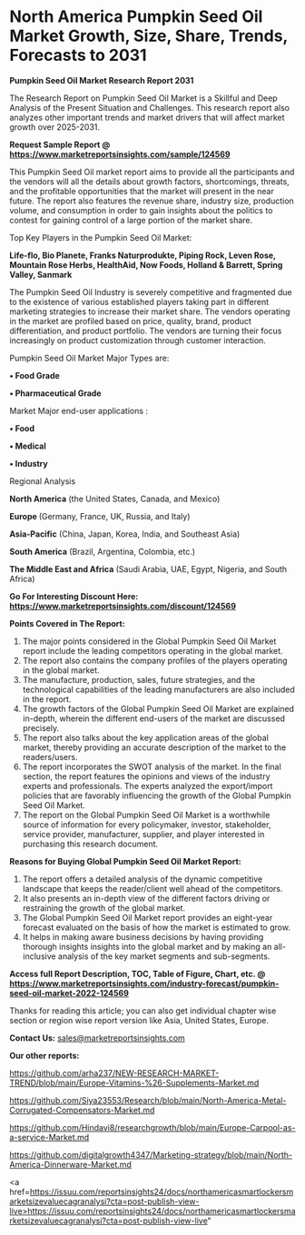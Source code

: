 # North America Pumpkin Seed Oil Market Growth, Size, Share, Trends, Forecasts to 2031

<strong>Pumpkin Seed Oil Market Research Report 2031</strong>

The Research Report on Pumpkin Seed Oil Market is a Skillful and Deep Analysis of the Present Situation and Challenges. This research report also analyzes other important trends and market drivers that will affect market growth over 2025-2031.

<strong>Request Sample Report @ <a href=https://www.marketreportsinsights.com/sample/124569>https://www.marketreportsinsights.com/sample/124569</a></strong>

This Pumpkin Seed Oil market report aims to provide all the participants and the vendors will all the details about growth factors, shortcomings, threats, and the profitable opportunities that the market will present in the near future. The report also features the revenue share, industry size, production volume, and consumption in order to gain insights about the politics to contest for gaining control of a large portion of the market share.

Top Key Players in the Pumpkin Seed Oil Market:

<strong>Life-flo, Bio Planete, Franks Naturprodukte, Piping Rock, Leven Rose, Mountain Rose Herbs, HealthAid, Now Foods, Holland & Barrett, Spring Valley, Sanmark</strong>

The Pumpkin Seed Oil Industry is severely competitive and fragmented due to the existence of various established players taking part in different marketing strategies to increase their market share. The vendors operating in the market are profiled based on price, quality, brand, product differentiation, and product portfolio. The vendors are turning their focus increasingly on product customization through customer interaction.

Pumpkin Seed Oil Market Major Types are:

<strong>• Food Grade

• Pharmaceutical Grade</strong>

Market Major end-user applications :

<strong>• Food

• Medical

• Industry</strong>

Regional Analysis

</u><strong><b>North America</b></strong> (the United States, Canada, and Mexico)

<strong><b>Europe </b></strong>(Germany, France, UK, Russia, and Italy)

<strong><b>Asia-Pacific</b></strong> (China, Japan, Korea, India, and Southeast Asia)

<strong><b>South America</b></strong> (Brazil, Argentina, Colombia, etc.)

<strong><b>The Middle East and Africa</b></strong> (Saudi Arabia, UAE, Egypt, Nigeria, and South Africa)

<strong>Go For Interesting Discount Here: <a href=https://www.marketreportsinsights.com/discount/124569>https://www.marketreportsinsights.com/discount/124569</a></strong>

<strong>Points Covered in The Report:</strong>
<ol>
  <li>The major points considered in the Global Pumpkin Seed Oil Market report include the leading competitors operating in the global market.</li>
  <li>The report also contains the company profiles of the players operating in the global market.</li>
  <li>The manufacture, production, sales, future strategies, and the technological capabilities of the leading manufacturers are also included in the report.</li>
  <li>The growth factors of the Global Pumpkin Seed Oil Market are explained in-depth, wherein the different end-users of the market are discussed precisely.</li>
  <li>The report also talks about the key application areas of the global market, thereby providing an accurate description of the market to the readers/users.</li>
  <li>The report incorporates the SWOT analysis of the market. In the final section, the report features the opinions and views of the industry experts and professionals. The experts analyzed the export/import policies that are favorably influencing the growth of the Global Pumpkin Seed Oil Market.</li>
  <li>The report on the Global Pumpkin Seed Oil Market is a worthwhile source of information for every policymaker, investor, stakeholder, service provider, manufacturer, supplier, and player interested in purchasing this research document.</li>
</ol>
<strong>Reasons for Buying Global Pumpkin Seed Oil Market Report:</strong>

<ol>
  <li>The report offers a detailed analysis of the dynamic competitive landscape that keeps the reader/client well ahead of the competitors.</li>
  <li>It also presents an in-depth view of the different factors driving or restraining the growth of the global market.</li>
  <li>The Global Pumpkin Seed Oil Market report provides an eight-year forecast evaluated on the basis of how the market is estimated to grow.</li>
  <li>It helps in making aware business decisions by having providing thorough insights insights into the global market and by making an all-inclusive analysis of the key market segments and sub-segments.</li>
</ol>
<strong>Access full Report Description, TOC, Table of Figure, Chart, etc. @ <a href=https://www.marketreportsinsights.com/industry-forecast/pumpkin-seed-oil-market-2022-124569>https://www.marketreportsinsights.com/industry-forecast/pumpkin-seed-oil-market-2022-124569</a></strong>


Thanks for reading this article; you can also get individual chapter wise section or region wise report version like Asia, United States, Europe.

<strong>Contact Us:</strong>
sales@marketreportsinsights.com

<strong>Our other reports:</strong>

<a href=https://github.com/arha237/NEW-RESEARCH-MARKET-TREND/blob/main/Europe-Vitamins-%26-Supplements-Market.md>https://github.com/arha237/NEW-RESEARCH-MARKET-TREND/blob/main/Europe-Vitamins-%26-Supplements-Market.md</a>

<a href=https://github.com/Siya23553/Research/blob/main/North-America-Metal-Corrugated-Compensators-Market.md>https://github.com/Siya23553/Research/blob/main/North-America-Metal-Corrugated-Compensators-Market.md</a>

<a href=https://github.com/Hindavi8/researchgrowth/blob/main/Europe-Carpool-as-a-service-Market.md>https://github.com/Hindavi8/researchgrowth/blob/main/Europe-Carpool-as-a-service-Market.md</a>

<a href=https://github.com/digitalgrowth4347/Marketing-strategy/blob/main/North-America-Dinnerware-Market.md>https://github.com/digitalgrowth4347/Marketing-strategy/blob/main/North-America-Dinnerware-Market.md</a>

<a href=https://issuu.com/reportsinsights24/docs/northamericasmartlockersmarketsizevaluecagranalysi?cta=post-publish-view-live>https://issuu.com/reportsinsights24/docs/northamericasmartlockersmarketsizevaluecagranalysi?cta=post-publish-view-live</a>"
